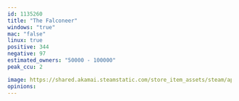 ```yaml
---
id: 1135260
title: "The Falconeer"
windows: "true"
mac: "false"
linux: true
positive: 344
negative: 97
estimated_owners: "50000 - 100000"
peak_ccu: 2

image: https://shared.akamai.steamstatic.com/store_item_assets/steam/apps/1135260/header.jpg?t=1725377505
opinions:
---
```


